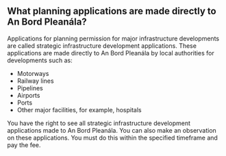 ##  What planning applications are made directly to An Bord Pleanála?

Applications for planning permission for major infrastructure developments are
called strategic infrastructure development applications. These applications
are made directly to An Bord Pleanála by local authorities for developments
such as:

  * Motorways 
  * Railway lines 
  * Pipelines 
  * Airports 
  * Ports 
  * Other major facilities, for example, hospitals 

You have the right to see all strategic infrastructure development
applications made to An Bord Pleanála. You can also make an observation on
these applications. You must do this within the specified timeframe and pay
the fee.
